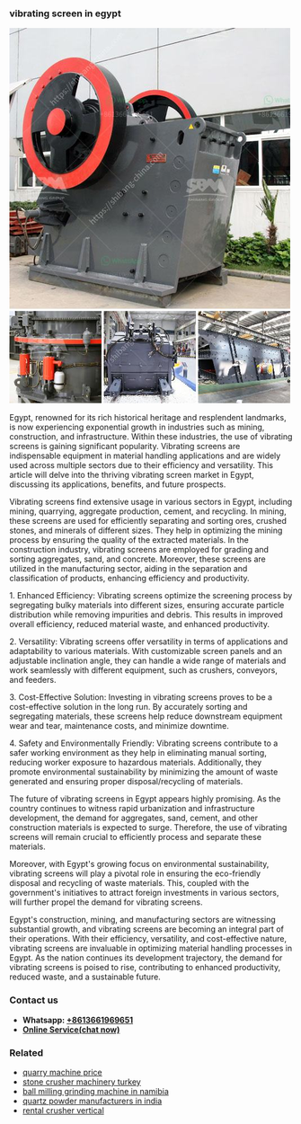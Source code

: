 <h3>vibrating screen in egypt</h3><img src='1704951364.jpg' alt=''><p>Egypt, renowned for its rich historical heritage and resplendent landmarks, is now experiencing exponential growth in industries such as mining, construction, and infrastructure. Within these industries, the use of vibrating screens is gaining significant popularity. Vibrating screens are indispensable equipment in material handling applications and are widely used across multiple sectors due to their efficiency and versatility. This article will delve into the thriving vibrating screen market in Egypt, discussing its applications, benefits, and future prospects.</p><p>Vibrating screens find extensive usage in various sectors in Egypt, including mining, quarrying, aggregate production, cement, and recycling. In mining, these screens are used for efficiently separating and sorting ores, crushed stones, and minerals of different sizes. They help in optimizing the mining process by ensuring the quality of the extracted materials. In the construction industry, vibrating screens are employed for grading and sorting aggregates, sand, and concrete. Moreover, these screens are utilized in the manufacturing sector, aiding in the separation and classification of products, enhancing efficiency and productivity.</p><p>1. Enhanced Efficiency: Vibrating screens optimize the screening process by segregating bulky materials into different sizes, ensuring accurate particle distribution while removing impurities and debris. This results in improved overall efficiency, reduced material waste, and enhanced productivity.</p><p>2. Versatility: Vibrating screens offer versatility in terms of applications and adaptability to various materials. With customizable screen panels and an adjustable inclination angle, they can handle a wide range of materials and work seamlessly with different equipment, such as crushers, conveyors, and feeders.</p><p>3. Cost-Effective Solution: Investing in vibrating screens proves to be a cost-effective solution in the long run. By accurately sorting and segregating materials, these screens help reduce downstream equipment wear and tear, maintenance costs, and minimize downtime.</p><p>4. Safety and Environmentally Friendly: Vibrating screens contribute to a safer working environment as they help in eliminating manual sorting, reducing worker exposure to hazardous materials. Additionally, they promote environmental sustainability by minimizing the amount of waste generated and ensuring proper disposal/recycling of materials.</p><p>The future of vibrating screens in Egypt appears highly promising. As the country continues to witness rapid urbanization and infrastructure development, the demand for aggregates, sand, cement, and other construction materials is expected to surge. Therefore, the use of vibrating screens will remain crucial to efficiently process and separate these materials.</p><p>Moreover, with Egypt's growing focus on environmental sustainability, vibrating screens will play a pivotal role in ensuring the eco-friendly disposal and recycling of waste materials. This, coupled with the government's initiatives to attract foreign investments in various sectors, will further propel the demand for vibrating screens.</p><p>Egypt's construction, mining, and manufacturing sectors are witnessing substantial growth, and vibrating screens are becoming an integral part of their operations. With their efficiency, versatility, and cost-effective nature, vibrating screens are invaluable in optimizing material handling processes in Egypt. As the nation continues its development trajectory, the demand for vibrating screens is poised to rise, contributing to enhanced productivity, reduced waste, and a sustainable future.</p><h3>Contact us</h3><ul><li><strong>Whatsapp:&nbsp;<a href="https://wa.me/8613661969651">+8613661969651</a></strong></li><li><a href="https://swt.shibang-china.com/?git&amp;zhl&amp;vibrating screen in egypt"><strong>Online Service(chat now)</strong></a></li></ul><h3>Related</h3><ul><li><a href='quarry machine price.md'>quarry machine price</a></li><li><a href='stone crusher machinery turkey.md'>stone crusher machinery turkey</a></li><li><a href='ball milling grinding machine in namibia.md'>ball milling grinding machine in namibia</a></li><li><a href='quartz powder manufacturers in india.md'>quartz powder manufacturers in india</a></li><li><a href='rental crusher vertical.md'>rental crusher vertical</a></li></ul>